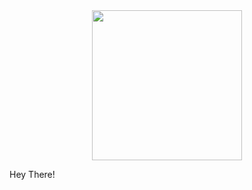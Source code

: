 <div id="header" align="center">
 <img src="https://giphy.com/embed/UKKDQoOnecmMr9rsB8" width="240" />
</div>

Hey There!